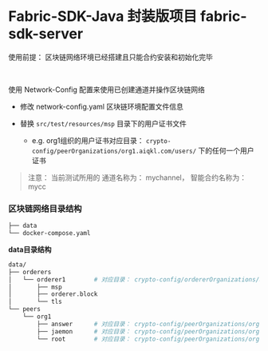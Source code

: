 # Fabric-SDK-Java 封装版项目 fabric-sdk-server

使用前提： 区块链网络环境已经搭建且只能合约安装和初始化完毕

&nbsp;

使用 Network-Config 配置来使用已创建通道并操作区块链网络
 
 - 修改 network-config.yaml 区块链环境配置文件信息 
 
 - 替换 `src/test/resources/msp` 目录下的用户证书文件
   - e.g. org1组织的用户证书对应目录： `crypto-config/peerOrganizations/org1.aiqkl.com/users/` 下的任何一个用户证书

> 注意： 当前测试所用的 通道名称为： mychannel， 智能合约名称为： mycc

### 区块链网络目录结构
```bash
├── data
└── docker-compose.yaml
```


**data目录结构**
```bash
data/
├── orderers
│   └── orderer1        # 对应目录： crypto-config/ordererOrganizations/aiqkl.com/orderers/orderer1.aiqkl.com
│       ├── msp
│       ├── orderer.block
│       └── tls
└── peers
    └── org1
        ├── answer      # 对应目录： crypto-config/peerOrganizations/org1.aiqkl.com/peers/peer1.org1.aiqkl.com
        ├── jaemon      # 对应目录： crypto-config/peerOrganizations/org1.aiqkl.com/peers/peer2.org1.aiqkl.com
        └── root        # 对应目录： crypto-config/peerOrganizations/org1.aiqkl.com/peers/peer0.org1.aiqkl.com

```